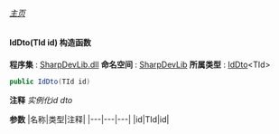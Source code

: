###### [主页](./Index.md "主页")
#### IdDto(TId id) 构造函数
**程序集** : [SharpDevLib.dll](./SharpDevLib.assembly.md "SharpDevLib.dll")
**命名空间** : [SharpDevLib](./SharpDevLib.namespace.md "SharpDevLib")
**所属类型** : [IdDto](./SharpDevLib.IdDto.1.md "IdDto")\<TId\>
``` csharp
public IdDto(TId id)
```
**注释**
*实例化id dto*

**参数**
|名称|类型|注释|
|---|---|---|
|id|TId|id|

